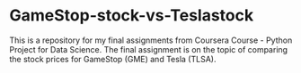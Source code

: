 # GameStop-stock-vs-Teslastock

This is a repository for my final assignments from Coursera Course - Python Project for Data Science. The final assignment is on the topic of comparing the stock prices for GameStop (GME) and Tesla (TLSA).
